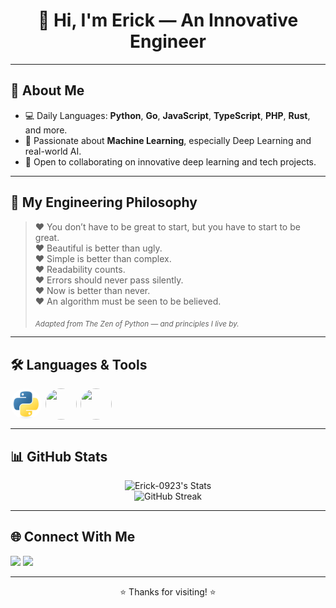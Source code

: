 

<h1 align="center">👋 Hi, I'm Erick — An Innovative Engineer</h1>


---

## 🚀 About Me

- 💻 Daily Languages: **Python**, **Go**, **JavaScript**, **TypeScript**, **PHP**, **Rust**, and more.
- 🧠 Passionate about **Machine Learning**, especially Deep Learning and real-world AI.
- 🤝 Open to collaborating on innovative deep learning and tech projects.

---

## 💬 My Engineering Philosophy

> ❤️ You don’t have to be great to start, but you have to start to be great.  
> ❤️ Beautiful is better than ugly.  
> ❤️ Simple is better than complex.  
> ❤️ Readability counts.  
> ❤️ Errors should never pass silently.  
> ❤️ Now is better than never.  
> ❤️ An algorithm must be seen to be believed.  
>
> <sub><i>Adapted from The Zen of Python — and principles I live by.</i></sub>

---

## 🛠️ Languages & Tools


<p align="left" style="display: flex; flex-wrap: wrap; gap: 6px;">
  <span style="width: 50px; height: 50px; border-radius: 50%; overflow: hidden; display: inline-block;">
    <img src=https://raw.githubusercontent.com/devicons/devicon/master/icons/python/python-original.svg width="50" height="50" />
  </span>
  <span style="width: 50px; height: 50px; border-radius: 50%; overflow: hidden; display: inline-block;">
    <img src="https://img.shields.io/badge/Go-00ADD8?style=for-the-badge&logo=go&logoColor=white" width="50" height="50" />
  </span>
  <span style="width: 50px; height: 50px; border-radius: 50%; overflow: hidden; display: inline-block;">
    <img src="https://img.shields.io/badge/JavaScript-F7DF1E?style=for-the-badge&logo=javascript&logoColor=black" width="50" height="50" />
  </span>
<!-- Add more badges as desired -->

---

## 📊 GitHub Stats

<p align="center">
  <img src="https://github-readme-stats.vercel.app/api?username=Erick-0923&show_icons=true&theme=radical" alt="Erick-0923's Stats"/>
  <br>
  <img src="https://streak-stats.demolab.com?user=Erick-0923&theme=radical" alt="GitHub Streak"/>
</p>

---

## 🌐 Connect With Me

<p>
  <a href="https://linkedin.com/in/your-linkedin"><img src="https://img.shields.io/badge/LinkedIn-blue?logo=linkedin&logoColor=white" /></a>
  <a href="mailto:your.email@example.com"><img src="https://img.shields.io/badge/Email-D14836?logo=gmail&logoColor=white" /></a>
  <!-- Add other social links -->
</p>

---

<p align="center">⭐️ Thanks for visiting! ⭐️</p>
